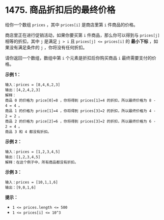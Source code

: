 # 1475. 商品折扣后的最终价格

给你一个数组 `prices` ，其中 `prices[i]` 是商店里第 `i` 件商品的价格。

商店里正在进行促销活动，如果你要买第 `i` 件商品，那么你可以得到与 `prices[j]` 相等的折扣，其中 `j` 是满足 `j > i` 且 `prices[j] <= prices[i]` 的 **最小下标** ，如果没有满足条件的 `j` ，你将没有任何折扣。

请你返回一个数组，数组中第 `i` 个元素是折扣后你购买商品 `i` 最终需要支付的价格。

**示例 1：**

```()
输入：prices = [8,4,6,2,3]
输出：[4,2,4,2,3]
解释：
商品 0 的价格为 price[0]=8 ，你将得到 prices[1]=4 的折扣，所以最终价格为 8 - 4 = 4 。
商品 1 的价格为 price[1]=4 ，你将得到 prices[3]=2 的折扣，所以最终价格为 4 - 2 = 2 。
商品 2 的价格为 price[2]=6 ，你将得到 prices[3]=2 的折扣，所以最终价格为 6 - 2 = 4 。
商品 3 和 4 都没有折扣。
```

**示例 2：**

```()
输入：prices = [1,2,3,4,5]
输出：[1,2,3,4,5]
解释：在这个例子中，所有商品都没有折扣。
```

**示例 3：**

```()
输入：prices = [10,1,1,6]
输出：[9,0,1,6]
```

**提示：**

- `1 <= prices.length <= 500`
- `1 <= prices[i] <= 10^3`
